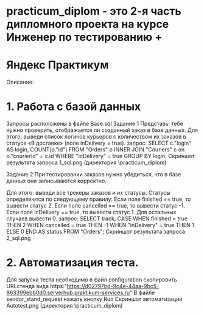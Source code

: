 # practicum_diplom - это 2-я часть дипломного проекта на курсе Инженер по тестированию +
# Яндекс Практикум
Описание:
# 1. Работа с базой данных
Запросы расположены в файле Base.sql 
Задание 1
Представь: тебе нужно проверить, отображается ли созданный заказ в базе данных.
Для этого: выведи список логинов курьеров с количеством их заказов в статусе «В доставке» (поле inDelivery = true). 
запрос:
          SELECT c."login" AS login, COUNT(o."id")
          FROM "Orders" o
          INNER JOIN "Couriers" c on o."courierId" = c.id
          WHERE "inDelivery" = true
          GROUP BY login;
Скриншот результата запроса 1_sql.png (директория \practicum_diplom)

Задание 2
При тестировании заказов нужно убедиться, что в базе данных они записываются корректно.

Для этого: выведи все трекеры заказов и их статусы. 
Статусы определяются по следующему правилу:
Если поле finished == true, то вывести статус 2.
Если поле canсelled == true, то вывести статус -1.
Если поле inDelivery == true, то вывести статус 1.
Для остальных случаев вывести 0.
запрос:
           SELECT track,
    CASE
        WHEN finished = true THEN 2
        WHEN cancelled = true THEN -1
        WHEN "inDelivery" = true THEN 1
        ELSE 0
    END AS status
    FROM
    "Orders";
Скриншот результата запроса 2_sql.png 

# 2. Автоматизация теста.
Для запуска теста необходимо в файл configuration скопировить URLстенда вида 
https:"https://d02797bd-9c4e-44aa-9bc5-863399ebb0d0.serverhub.praktikum-services.ru"
В файле sendor_stand_request нажать кнопку Run 
Скриншот автоматизации  Autotest.png (директория \practicum_diplom)

